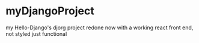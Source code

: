 # myDjangoProject

my Hello-Django's djorg project redone now with a working react front end, not styled just functional
